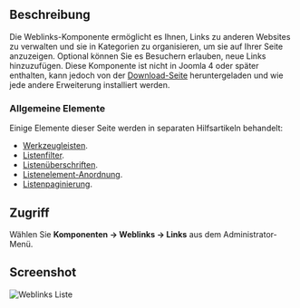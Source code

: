 <!-- Filename: Help4.x:Components_Weblinks_Links / Display title: Weblinks -->

## Beschreibung

Die Weblinks-Komponente ermöglicht es Ihnen, Links zu anderen Websites zu verwalten und sie in Kategorien zu organisieren, um sie auf Ihrer Seite anzuzeigen. Optional können Sie es Besuchern erlauben, neue Links hinzuzufügen. Diese Komponente ist nicht in Joomla 4 oder später enthalten, kann jedoch von der 
[Download-Seite](https://downloads.joomla.org/extensions/weblinks) heruntergeladen und wie jede andere Erweiterung installiert werden.

### Allgemeine Elemente

Einige Elemente dieser Seite werden in separaten Hilfsartikeln behandelt:

* [Werkzeugleisten](jdocmanual?article=help/common-elements/toolbars).
* [Listenfilter](jdocmanual?article=help/common-elements/list-filters).
* [Listenüberschriften](jdocmanual?article=help/common-elements/list-column-headers).
* [Listenelement-Anordnung](jdocmanual?article=help/common-elements/list-ordering).
* [Listenpaginierung](jdocmanual?article=help/common-elements/list-pagination).

## Zugriff

Wählen Sie **Komponenten → Weblinks → Links** aus dem Administrator-Menü.

## Screenshot

![Weblinks Liste](../../../de/images/weblinks/weblinks-list.png)
